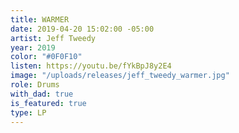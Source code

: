 ```yaml
---
title: WARMER
date: 2019-04-20 15:02:00 -05:00
artist: Jeff Tweedy
year: 2019
color: "#0F0F10"
listen: https://youtu.be/fYkBpJ8y2E4
image: "/uploads/releases/jeff_tweedy_warmer.jpg"
role: Drums
with_dad: true
is_featured: true
type: LP
---
```


